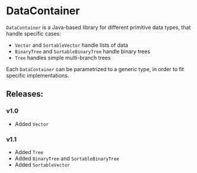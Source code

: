 # DataContainer
`DataContainer` is a Java-based library for different primitive data types, that handle specific cases:
* `Vector` and `SortableVector` handle lists of data
* `BinaryTree` and `SortableBinaryTree` handle binary trees
* `Tree` handles simple multi-branch trees

Each `DataContainer` can be parametrized to a generic type, in order to fit specific implementations.

## Releases:

### v1.0
* Added `Vector`

### v1.1
* Added `Tree`
* Added `BinaryTree` and `SortableBinaryTree`
* Added `SortableVector`
